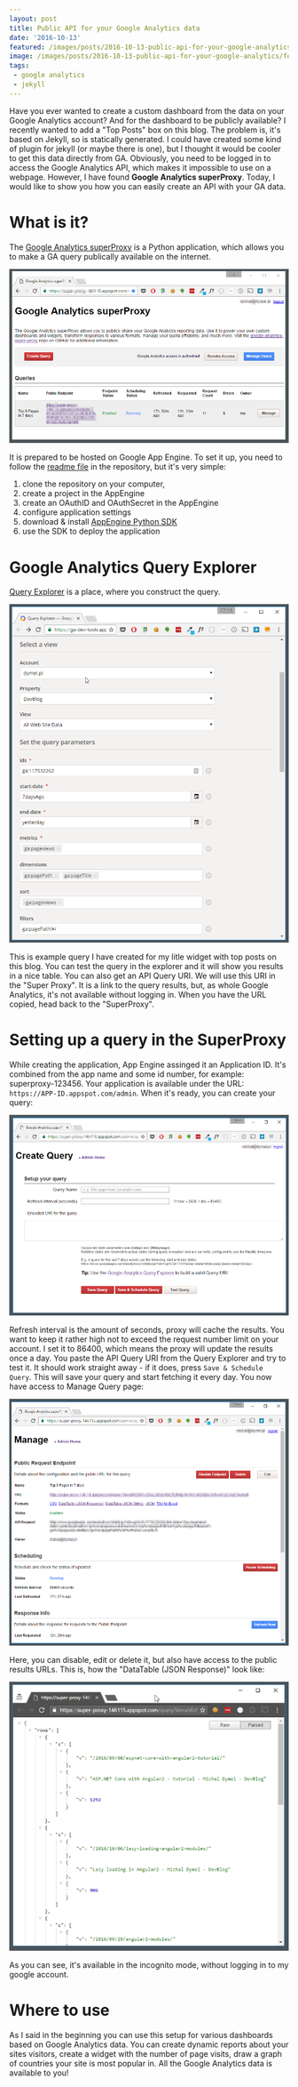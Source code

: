 ```yaml
---
layout: post
title: Public API for your Google Analytics data   
date: '2016-10-13'
featured: /images/posts/2016-10-13-public-api-for-your-google-analytics/featured.jpg
image: /images/posts/2016-10-13-public-api-for-your-google-analytics/featured.jpg
tags: 
 - google analytics
 - jekyll 
---
```


Have you ever wanted to create a custom dashboard from the data on your Google Analytics account? And for the dashboard to be publicly available? I recently wanted to add a "Top Posts" box on this blog. The problem is, it's based on Jekyll, so is statically generated. I could have created some kind of plugin for jekyll (or maybe there is one), but I thought it would be cooler to get this data directly from GA. Obviously, you need to be logged in to access the Google Analytics API, which makes it impossible to use on a webpage. However, I have found __Google Analytics superProxy__. Today, I would like to show you how you can easily create an API with your GA data. 

# What is it? 
The [Google Analytics superProxy](https://github.com/googleanalytics/google-analytics-super-proxy) is a Python application, which allows you to make a GA query publically available on the internet. 

![Google Analytics superProxy](/images/posts/2016-10-13-public-api-for-your-google-analytics/ga-super-proxy.png)

It is prepared to be hosted on Google App Engine. To set it up, you need to follow the [readme file](https://github.com/googleanalytics/google-analytics-super-proxy#hosting-the-application-on-app-engine) in the repository, but it's very simple: 

1. clone the repository on your computer,
1. create a project in the AppEngine
1. create an OAuthID and OAuthSecret in the AppEngine
1. configure application settings 
1. download & install [AppEngine Python SDK](https://cloud.google.com/appengine/docs/python/download)
1. use the SDK to deploy the application 

# Google Analytics Query Explorer
[Query Explorer](https://ga-dev-tools.appspot.com/query-explorer/) is a place, where you construct the query. 

![Google Analytics Query Explorer](/images/posts/2016-10-13-public-api-for-your-google-analytics/ga-query-explorer.png)

This is example query I have created for my litle widget with top posts on this blog. You can test the query in the explorer and it will show you results in a nice table. You can also get an API Query URI. We will use this URI in the "Super Proxy". It is a link to the query results, but, as whole Google Analytics, it's not available without logging in. When you have the URL copied, head back to the "SuperProxy". 

# Setting up a query in the SuperProxy
While creating the application, App Engine assinged it an Application ID. It's combined from the app name and some id number, for example: superproxy-123456. Your application is available under the URL: `https://APP-ID.appspot.com/admin`. When it's ready, you can create your query: 

![Create Query](/images/posts/2016-10-13-public-api-for-your-google-analytics/create-query.png)

Refresh interval is the amount of seconds, proxy will cache the results. You want to keep it rather high not to exceed the request number limit on your account. I set it to 86400, which means the proxy will update the results once a day. You paste the API Query URI from the Query Explorer and try to test it. It should work straight away - if it does, press `Save & Schedule Query`. This will save your query and start fetching it every day.
You now have access to Manage Query page: 

![Create Query](/images/posts/2016-10-13-public-api-for-your-google-analytics/manage-query.png)

Here, you can disable, edit or delete it, but also have access to the public results URLs. This is, how the "DataTable (JSON Response)" look like: 

![Query results](/images/posts/2016-10-13-public-api-for-your-google-analytics/query-results.png)

As you can see, it's available in the incognito mode, without logging in to my google account. 

# Where to use

As I said in the beginning you can use this setup for various dashboards based on Google Analytics data. You can create dynamic reports about your sites visitors, create a widget with the number of page visits, draw a graph of countries your site is most popular in. All the Google Analytics data is available to you!
